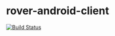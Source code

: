 # rover-android-client

[![Build Status](https://travis-ci.org/dasfoo/rover-android-client.svg?branch=master)](https://travis-ci.org/dasfoo/rover-android-client)
